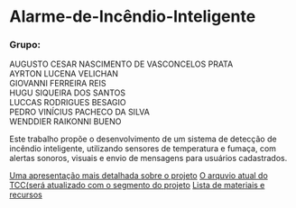 # Alarme-de-Incêndio-Inteligente

### **Grupo:**  
AUGUSTO CESAR NASCIMENTO DE VASCONCELOS PRATA  
AYRTON LUCENA VELICHAN  
GIOVANNI FERREIRA REIS  
HUGU SIQUEIRA DOS SANTOS  
LUCCAS RODRIGUES BESAGIO  
PEDRO VINÍCIUS PACHECO DA SILVA  
WENDDIER RAIKONNI BUENO

Este trabalho propõe o desenvolvimento de um sistema de detecção de incêndio inteligente, utilizando sensores de temperatura e fumaça, com alertas sonoros, visuais e envio de mensagens para usuários cadastrados.

[Uma apresentação mais detalhada sobre o projeto](APRESENTAÇÃOTCC.pdf)
[O arquvio atual do TCC(será atualizado com o segmento do projeto](TCC.pdf)
[Lista de materiais e recursos](ListadeMateriaiseRecursos.pdf)
